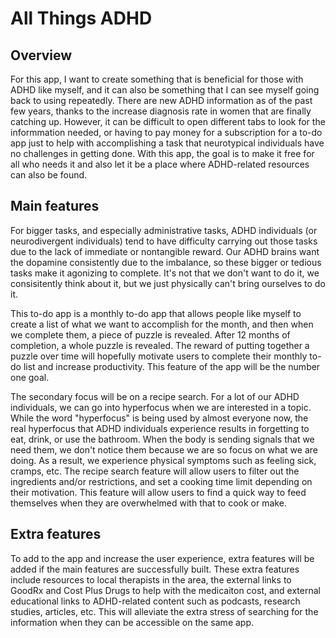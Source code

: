 # All Things ADHD

## Overview

For this app, I want to create something that is beneficial for those with ADHD like myself, and it can also be something that I can see myself going back to using repeatedly. There are new ADHD information as of the past few years, thanks to the increase diagnosis rate in women that are finally catching up. However, it can be difficult to open different tabs to look for the informmation needed, or having to pay money for a subscription for a to-do app just to help with accomplishing a task that neurotypical individuals have no challenges in getting done. With this app, the goal is to make it free for all who needs it and also let it be a place where ADHD-related resources can also be found. 

## Main features

For bigger tasks, and especially administrative tasks, ADHD individuals (or neurodivergent individuals) tend to have difficulty carrying out those tasks due to the lack of immediate or nontangible reward. Our ADHD brains want the dopamine consistently due to the imbalance, so these bigger or tedious tasks make it agonizing to complete. It's not that we don't want to do it, we consisitently think about it, but we just physically can't bring ourselves to do it. 

This to-do app is a monthly to-do app that allows people like myself to create a list of what we want to accomplish for the month, and then when we complete them, a piece of puzzle is revealed. After 12 months of completion, a whole puzzle is revealed. The reward of putting together a puzzle over time will hopefully motivate users to complete their monthly to-do list and increase productivity. This feature of the app will be the number one goal. 

The secondary focus will be on a recipe search. For a lot of our ADHD individuals, we can go into hyperfocus when we are interested in a topic. While the word "hyperfocus" is being used by almost everyone now, the real hyperfocus that ADHD individuals experience results in forgetting to eat, drink, or use the bathroom. When the body is sending signals that we need them, we don't notice them because we are so focus on what we are doing. As a result, we experience physical symptoms such as feeling sick, cramps, etc. The recipe search feature will allow users to filter out the ingredients and/or restrictions, and set a cooking time limit depending on their motivation. This feature will allow users to find a quick way to feed themselves when they are overwhelmed with that to cook or make. 

## Extra features

To add to the app and increase the user experience, extra features will be added if the main features are successfully built. These extra features include resources to local therapists in the area, the external links to GoodRx and Cost Plus Drugs to help with the medicaiton cost, and external educational links to ADHD-related content such as podcasts, research studies, articles, etc. This will alleviate the extra stress of searching for the information when they can be accessible on the same app. 